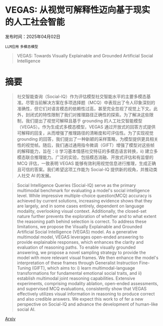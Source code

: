 # VEGAS: 从视觉可解释性迈向基于现实的人工社会智能

发布时间：2025年04月02日

`LLM应用` `多模态模型`

> VEGAS: Towards Visually Explainable and Grounded Artificial Social Intelligence

# 摘要

> 社交智能查询（Social-IQ）作为评估模型社交智能水平的主要多模态基准。尽管当前解决方案在多项选择题（MCQ）中表现出了令人印象深刻的准确性，但它们对语言模态的依赖性过高，甚至完全忽视了视觉上下文。此外，封闭式的特性限制了我们对推理路径正确性的探索。为了解决这些限制，我们提出了视觉可解释且基于 grounding 的人工社交智能模型（VEGAS）。作为生成式多模态模型，VEGAS 通过开放式的回答方式提供可解释的回复，从而增强了推理路径的清晰度和可评估性。为了实现视觉 grounding 的回答，我们提出了一种新颖的采样策略，为模型提供更具相关性的视觉帧。随后，我们通过通用指令微调（GIFT）增强了模型对这些帧的解释能力，旨在：i) 学习基本情感社交特征的多模态语言转换，ii) 建立多模态联合推理能力。广泛的实验，包括模态消融、开放式评估和有监督的 MCQ 评估，一致表明 VEGAS 能够有效利用视觉信息进行推理，生成正确且可信的答案。我们希望这项工作能为 Social-IQ 提供新的视角，并推动类人社交 AI 的发展。

> Social Intelligence Queries (Social-IQ) serve as the primary multimodal benchmark for evaluating a model's social intelligence level. While impressive multiple-choice question(MCQ) accuracy is achieved by current solutions, increasing evidence shows that they are largely, and in some cases entirely, dependent on language modality, overlooking visual context. Additionally, the closed-set nature further prevents the exploration of whether and to what extent the reasoning path behind selection is correct. To address these limitations, we propose the Visually Explainable and Grounded Artificial Social Intelligence (VEGAS) model. As a generative multimodal model, VEGAS leverages open-ended answering to provide explainable responses, which enhances the clarity and evaluation of reasoning paths. To enable visually grounded answering, we propose a novel sampling strategy to provide the model with more relevant visual frames. We then enhance the model's interpretation of these frames through Generalist Instruction Fine-Tuning (GIFT), which aims to: i) learn multimodal-language transformations for fundamental emotional social traits, and ii) establish multimodal joint reasoning capabilities. Extensive experiments, comprising modality ablation, open-ended assessments, and supervised MCQ evaluations, consistently show that VEGAS effectively utilizes visual information in reasoning to produce correct and also credible answers. We expect this work to of fer a new perspective on Social-IQ and advance the development of human-like social AI.

[Arxiv](https://arxiv.org/abs/2504.02227)